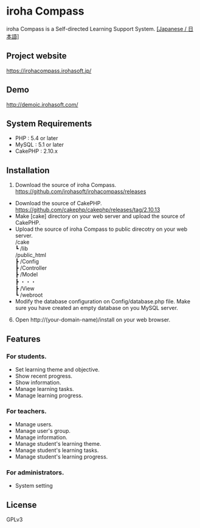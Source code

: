# iroha Compass
iroha Compass is a Self-directed Learning Support System.  [[Japanese / 日本語]](/README.jp.md)

## Project website
https://irohacompass.irohasoft.jp/

## Demo
http://demoic.irohasoft.com/

## System Requirements
* PHP : 5.4 or later
* MySQL : 5.1 or later
* CakePHP : 2.10.x

## Installation
1. Download the source of iroha Compass.
https://github.com/irohasoft/irohacompass/releases
* Download the source of CakePHP.
https://github.com/cakephp/cakephp/releases/tag/2.10.13
* Make [cake] directory on your web server and upload the source of CakePHP.
* Upload the source of iroha Compass to public direcotry on your web server.  
/cake  
┗ /lib  
/public_html  
┣ /Config  
┣ /Controller  
┣ /Model  
┣ ・・・  
┣ /View  
┗ /webroot  
* Modify the database configuration on Config/database.php file.
Make sure you have created an empty database on you MySQL server.
6. Open http://(your-domain-name)/install on your web browser.

## Features

### For students.

- Set learning theme and objective.
- Show recent progress.
- Show information.
- Manage learning tasks.
- Manage learning progress.

### For teachers.
- Manage users.
- Manage user's group.
- Manage information.
- Manage student's learning theme.
- Manage student's learning tasks.
- Manage student's learning progress.

### For administrators.
- System setting

## License
GPLv3
